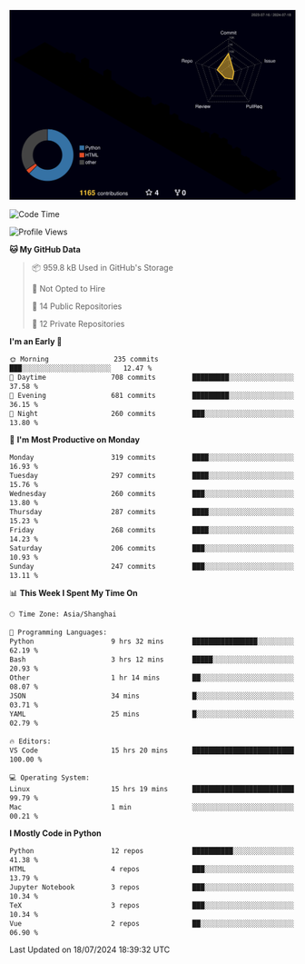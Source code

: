 <!--![](https://raw.githubusercontent.com/BorisYang326/BorisYang326/output/github-contribution-grid-snake-dark.svg) -->
![](./profile-3d-contrib/profile-night-rainbow.svg)
<!--START_SECTION:waka-->
![Code Time](http://img.shields.io/badge/Code%20Time-312%20hrs%2030%20mins-blue)

![Profile Views](http://img.shields.io/badge/Profile%20Views-0-blue)

**🐱 My GitHub Data** 

> 📦 959.8 kB Used in GitHub's Storage 
 > 
> 🚫 Not Opted to Hire
 > 
> 📜 14 Public Repositories 
 > 
> 🔑 12 Private Repositories 
 > 
**I'm an Early 🐤** 

```text
🌞 Morning                235 commits         ███░░░░░░░░░░░░░░░░░░░░░░   12.47 % 
🌆 Daytime                708 commits         █████████░░░░░░░░░░░░░░░░   37.58 % 
🌃 Evening                681 commits         █████████░░░░░░░░░░░░░░░░   36.15 % 
🌙 Night                  260 commits         ███░░░░░░░░░░░░░░░░░░░░░░   13.80 % 
```
📅 **I'm Most Productive on Monday** 

```text
Monday                   319 commits         ████░░░░░░░░░░░░░░░░░░░░░   16.93 % 
Tuesday                  297 commits         ████░░░░░░░░░░░░░░░░░░░░░   15.76 % 
Wednesday                260 commits         ███░░░░░░░░░░░░░░░░░░░░░░   13.80 % 
Thursday                 287 commits         ████░░░░░░░░░░░░░░░░░░░░░   15.23 % 
Friday                   268 commits         ████░░░░░░░░░░░░░░░░░░░░░   14.23 % 
Saturday                 206 commits         ███░░░░░░░░░░░░░░░░░░░░░░   10.93 % 
Sunday                   247 commits         ███░░░░░░░░░░░░░░░░░░░░░░   13.11 % 
```


📊 **This Week I Spent My Time On** 

```text
🕑︎ Time Zone: Asia/Shanghai

💬 Programming Languages: 
Python                   9 hrs 32 mins       ████████████████░░░░░░░░░   62.19 % 
Bash                     3 hrs 12 mins       █████░░░░░░░░░░░░░░░░░░░░   20.93 % 
Other                    1 hr 14 mins        ██░░░░░░░░░░░░░░░░░░░░░░░   08.07 % 
JSON                     34 mins             █░░░░░░░░░░░░░░░░░░░░░░░░   03.71 % 
YAML                     25 mins             █░░░░░░░░░░░░░░░░░░░░░░░░   02.79 % 

🔥 Editors: 
VS Code                  15 hrs 20 mins      █████████████████████████   100.00 % 

💻 Operating System: 
Linux                    15 hrs 19 mins      █████████████████████████   99.79 % 
Mac                      1 min               ░░░░░░░░░░░░░░░░░░░░░░░░░   00.21 % 
```

**I Mostly Code in Python** 

```text
Python                   12 repos            ██████████░░░░░░░░░░░░░░░   41.38 % 
HTML                     4 repos             ███░░░░░░░░░░░░░░░░░░░░░░   13.79 % 
Jupyter Notebook         3 repos             ███░░░░░░░░░░░░░░░░░░░░░░   10.34 % 
TeX                      3 repos             ███░░░░░░░░░░░░░░░░░░░░░░   10.34 % 
Vue                      2 repos             ██░░░░░░░░░░░░░░░░░░░░░░░   06.90 % 
```




 Last Updated on 18/07/2024 18:39:32 UTC
<!--END_SECTION:waka-->
